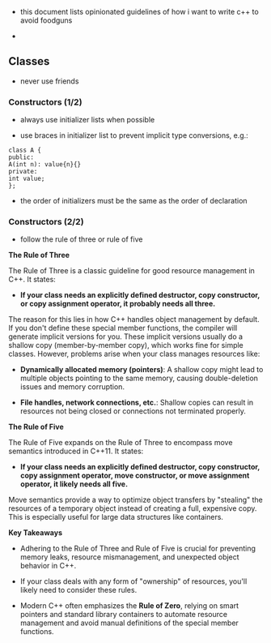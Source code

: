 - this document lists opinionated guidelines of how i want to write
  c++ to avoid foodguns
  
- 

## Classes


- never use friends

### Constructors (1/2)

- always use initializer lists when possible

- use braces in initializer list to prevent implicit type conversions, e.g.:
```
class A {
public:
A(int n): value{n}{}
private:
int value;
};
```

- the order of initializers must be the same as the order of
  declaration

### Constructors (2/2)

- follow the rule of three or rule of five

**The Rule of Three**

The Rule of Three is a classic guideline for good resource management
in C++.  It states:

* **If your class needs an explicitly defined destructor, copy
  constructor, or copy assignment operator, it probably needs all
  three.**

The reason for this lies in how C++ handles object management by
default. If you don't define these special member functions, the
compiler will generate implicit versions for you. These implicit
versions usually do a shallow copy (member-by-member copy), which
works fine for simple classes.  However, problems arise when your
class manages resources like:

* **Dynamically allocated memory (pointers)**: A shallow copy might
  lead to multiple objects pointing to the same memory, causing
  double-deletion issues and memory corruption.

* **File handles, network connections, etc.**: Shallow copies can
  result in resources not being closed or connections not terminated
  properly.

**The Rule of Five**

The Rule of Five expands on the Rule of Three to encompass move
semantics introduced in C++11. It states:

* **If your class needs an explicitly defined destructor, copy
  constructor, copy assignment operator, move constructor, or move
  assignment operator, it likely needs all five.**

Move semantics provide a way to optimize object transfers by
"stealing" the resources of a temporary object instead of creating a
full, expensive copy. This is especially useful for large data
structures like containers.

**Key Takeaways**

* Adhering to the Rule of Three and Rule of Five is crucial for
  preventing memory leaks, resource mismanagement, and unexpected
  object behavior in C++.

* If your class deals with any form of "ownership" of resources,
  you'll likely need to consider these rules.
  
* Modern C++ often emphasizes the **Rule of Zero**, relying on smart
  pointers and standard library containers to automate resource
  management and avoid manual definitions of the special member
  functions.
